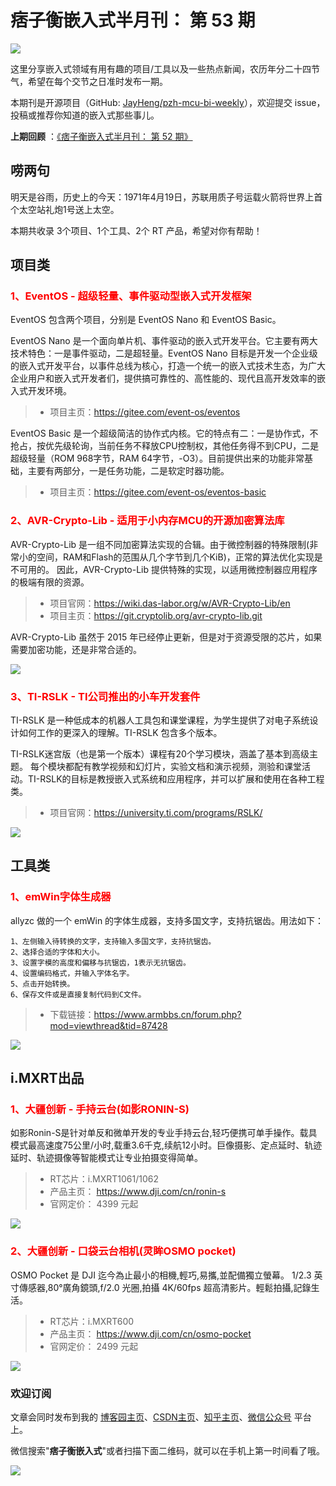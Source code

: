 # 痞子衡嵌入式半月刊： 第 53 期

![](http://henjay724.com/image/cnblogs/pzh_mcu_bi_weekly.PNG)

这里分享嵌入式领域有用有趣的项目/工具以及一些热点新闻，农历年分二十四节气，希望在每个交节之日准时发布一期。

本期刊是开源项目（GitHub: [JayHeng/pzh-mcu-bi-weekly](https://github.com/JayHeng/pzh-mcu-bi-weekly)），欢迎提交 issue，投稿或推荐你知道的嵌入式那些事儿。

**上期回顾** ：[《痞子衡嵌入式半月刊： 第 52 期》](https://www.cnblogs.com/henjay724/p/16103152.html)

## 唠两句

明天是谷雨，历史上的今天：1971年4月19日，苏联用质子号运载火箭将世界上首个太空站礼炮1号送上太空。

本期共收录 3个项目、1个工具、2个 RT 产品，希望对你有帮助！

## 项目类

### <font color="red">1、EventOS - 超级轻量、事件驱动型嵌入式开发框架</font>

EventOS 包含两个项目，分别是 EventOS Nano 和 EventOS Basic。

EventOS Nano 是一个面向单片机、事件驱动的嵌入式开发平台。它主要有两大技术特色：一是事件驱动，二是超轻量。EventOS Nano 目标是开发一个企业级的嵌入式开发平台，以事件总线为核心，打造一个统一的嵌入式技术生态，为广大企业用户和嵌入式开发者们，提供搞可靠性的、高性能的、现代且高开发效率的嵌入式开发环境。

> * 项目主页：https://gitee.com/event-os/eventos

EventOS Basic 是一个超级简洁的协作式内核。它的特点有二：一是协作式，不抢占，按优先级轮询，当前任务不释放CPU控制权，其他任务得不到CPU，二是超级轻量（ROM 968字节，RAM 64字节，-O3）。目前提供出来的功能非常基础，主要有两部分，一是任务功能，二是软定时器功能。

> * 项目主页：https://gitee.com/event-os/eventos-basic

### <font color="red">2、AVR-Crypto-Lib - 适用于小内存MCU的开源加密算法库</font>

AVR-Crypto-Lib 是一组不同加密算法实现的合辑。由于微控制器的特殊限制(非常小的空间，RAM和Flash的范围从几个字节到几个KiB)，正常的算法优化实现是不可用的。 因此，AVR-Crypto-Lib 提供特殊的实现，以适用微控制器应用程序的极端有限的资源。

> * 项目官网：https://wiki.das-labor.org/w/AVR-Crypto-Lib/en
> * 项目主页：https://git.cryptolib.org/avr-crypto-lib.git

AVR-Crypto-Lib 虽然于 2015 年已经停止更新，但是对于资源受限的芯片，如果需要加密功能，还是非常合适的。

![](http://henjay724.com/image/biweekly20220419/AVR-Crypto-Lib.PNG)

### <font color="red">3、TI-RSLK - TI公司推出的小车开发套件</font>

TI-RSLK 是一种低成本的机器人工具包和课堂课程，为学生提供了对电子系统设计如何工作的更深入的理解。TI-RSLK 包含多个版本。

TI-RSLK迷宫版（也是第一个版本）课程有20个学习模块，涵盖了基本到高级主题。 每个模块都配有教学视频和幻灯片，实验文档和演示视频，测验和课堂活动。TI-RSLK的目标是教授嵌入式系统和应用程序，并可以扩展和使用在各种工程类。

> * 项目官网：https://university.ti.com/programs/RSLK/

![](http://henjay724.com/image/biweekly20220419/TI-RSLK.PNG)

## 工具类

### <font color="red">1、emWin字体生成器</font>

allyzc 做的一个 emWin 的字体生成器，支持多国文字，支持抗锯齿。用法如下：

```text
1、左侧输入待转换的文字，支持输入多国文字，支持抗锯齿。
2、选择合适的字体和大小。
3、设置字模的高度和偏移与抗锯齿，1表示无抗锯齿。
4、设置编码格式，并输入字体名字。
5、点击开始转换。
6、保存文件或是直接复制代码到C文件。
```

> * 下载链接：https://www.armbbs.cn/forum.php?mod=viewthread&tid=87428

![](http://henjay724.com/image/biweekly20220419/emWIN_char_generator.PNG)

## i.MXRT出品

### <font color="red">1、大疆创新 - 手持云台(如影RONIN-S)</font>

如影Ronin-S是针对单反和微单开发的专业手持云台,轻巧便携可单手操作。载具模式最高速度75公里/小时,载重3.6千克,续航12小时。巨像摄影、定点延时、轨迹延时、轨迹摄像等智能模式让专业拍摄变得简单。

> * RT芯片：i.MXRT1061/1062
> * 产品主页： https://www.dji.com/cn/ronin-s
> * 官网定价： 4399 元起

![](http://henjay724.com/image/biweekly20220419/Ronin-S.PNG)

### <font color="red">2、大疆创新 - 口袋云台相机(灵眸OSMO pocket)</font>

OSMO Pocket 是 DJI 迄今為止最小的相機,輕巧,易攜,並配備獨立螢幕。 1/2.3 英寸傳感器,80°廣角鏡頭,f/2.0 光圈,拍攝 4K/60fps 超高清影片。輕鬆拍攝,記錄生活。

> * RT芯片：i.MXRT600
> * 产品主页： https://www.dji.com/cn/osmo-pocket
> * 官网定价： 2499 元起

![](http://henjay724.com/image/biweekly20220419/OSMO-pocket.PNG)

### 欢迎订阅

文章会同时发布到我的 [博客园主页](https://www.cnblogs.com/henjay724/)、[CSDN主页](https://blog.csdn.net/henjay724)、[知乎主页](https://www.zhihu.com/people/henjay724)、[微信公众号](http://weixin.sogou.com/weixin?type=1&query=痞子衡嵌入式) 平台上。

微信搜索"__痞子衡嵌入式__"或者扫描下面二维码，就可以在手机上第一时间看了哦。

![](http://henjay724.com/image/github/pzhMcu_qrcode_258x258.jpg)

